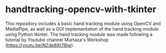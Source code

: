 # handtracking-opencv-with-tkinter
This repository includes a basic hand tracking module using OpenCV and MediaPipe, as well as a GUI implementation of the hand tracking module using Python tkinter. The hand tracking module was made following a tutorial by Youtube channel Murtaza's Workshop (https://youtu.be/NZde8Xt78Iw).
